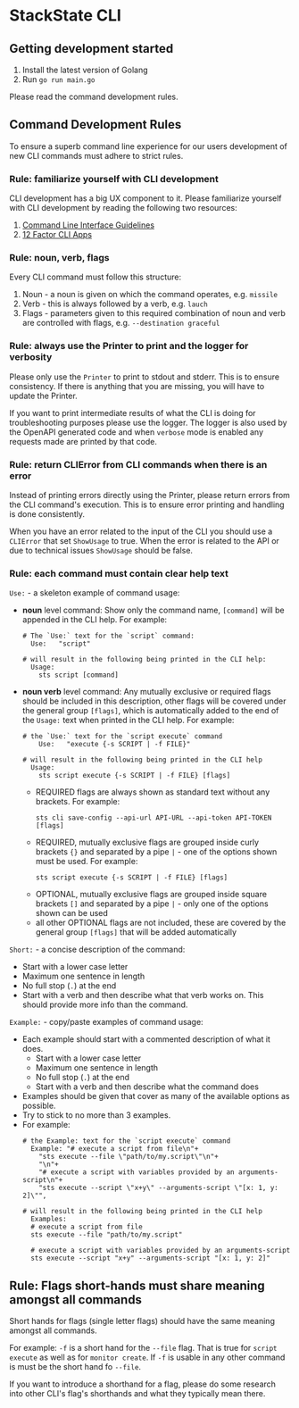 # StackState CLI 

## Getting development started

1. Install the latest version of Golang
2. Run `go run main.go` 

Please read the command development rules. 

## Command Development Rules

To ensure a superb command line experience for our users development of new CLI commands must adhere to strict rules. 

### Rule: familiarize yourself with CLI development

CLI development has a big UX component to it. Please familiarize yourself with CLI development by reading the following two resources:
 1. [Command Line Interface Guidelines](https://clig.dev)
 2. [12 Factor CLI Apps](https://medium.com/@jdxcode/12-factor-cli-apps-dd3c227a0e46)


### Rule: noun, verb, flags

Every CLI command must follow this structure:

 1. Noun - a noun is given on which the command operates, e.g. `missile`
 2. Verb - this is always followed by a verb, e.g. `lauch`
 3. Flags - parameters given to this required combination of noun and verb are controlled with flags, e.g. `--destination graceful`


### Rule: always use the Printer to print and the logger for verbosity

Please only use the `Printer` to print to stdout and stderr. This is to ensure consistency. If there is anything that you are missing, you will have to update the Printer.

If you want to print intermediate results of what the CLI is doing for troubleshooting purposes please use the logger. The logger is also used by the OpenAPI generated code and when `verbose` mode is enabled any requests made are printed by that code. 

### Rule: return CLIError from CLI commands when there is an error

Instead of printing errors directly using the Printer, please return errors from the CLI command's execution. This is to ensure error printing and handling is done consistently. 

When you have an error related to the input of the CLI you should use a `CLIError` that set `ShowUsage` to true. When the error is related to the API or due to technical issues `ShowUsage` should be false.

### Rule: each command must contain clear help text

`Use:` - a skeleton example of command usage:
* **noun** level command: Show only the command name, `[command]` will be appended in the CLI help. For example:
  ```text
  # The `Use:` text for the `script` command:
    Use:   "script"
  
  # will result in the following being printed in the CLI help:
    Usage:
      sts script [command]
  ```

* **noun verb** level command: Any mutually exclusive or required flags should be included in this description, other flags will be covered under the general group `[flags]`, which is automatically added to the end of the `Usage:` text when printed in the CLI help. For example:
    ```text
    # the `Use:` text for the `script execute` command
        Use:   "execute {-s SCRIPT | -f FILE}"
    
    # will result in the following being printed in the CLI help
      Usage:
        sts script execute {-s SCRIPT | -f FILE} [flags]
    ```
  * REQUIRED flags are always shown as standard text without any brackets. For example:
    ```text
    sts cli save-config --api-url API-URL --api-token API-TOKEN [flags]
    ```
  * REQUIRED, mutually exclusive flags are grouped inside curly brackets `{}` and separated by a pipe `|` - one of the options shown must be used. For example:
    ```text
    sts script execute {-s SCRIPT | -f FILE} [flags]
    ```
  * OPTIONAL, mutually exclusive flags are grouped inside square brackets `[]` and separated by a pipe `|` - only one of the options shown can be used
  * all other OPTIONAL flags are not included, these are covered by the general group `[flags]` that will be added automatically

`Short:` - a concise description of the command:
* Start with a lower case letter
* Maximum one sentence in length
* No full stop (`.`) at the end
* Start with a verb and then describe what that verb works on. This should provide more info than the command.

`Example:` - copy/paste examples of command usage:
* Each example should start with a commented description of what it does.
  * Start with a lower case letter
  * Maximum one sentence in length
  * No full stop (`.`) at the end
  * Start with a verb and then describe what the command does
* Examples should be given that cover as many of the available options as possible.
* Try to stick to no more than 3 examples.
* For example:
  ```text
  # the Example: text for the `script execute` command
    Example: "# execute a script from file\n"+
      "sts execute --file \"path/to/my.script\"\n"+
      "\n"+
      "# execute a script with variables provided by an arguments-script\n"+
      "sts execute --script \"x+y\" --arguments-script \"[x: 1, y: 2]\"",
  
  # will result in the following being printed in the CLI help
    Examples:
    # execute a script from file
    sts execute --file "path/to/my.script"

    # execute a script with variables provided by an arguments-script
    sts execute --script "x+y" --arguments-script "[x: 1, y: 2]"  
  ```

## Rule: Flags short-hands must share meaning amongst all commands

Short hands for flags (single letter flags) should have the same meaning amongst all commands. 

For example: `-f` is a short hand for the `--file` flag. That is true for `script execute` as well as for `monitor create`. If `-f` is usable in any other command is must be the short hand fo `--file`.

If you want to introduce a shorthand for a flag, please do some research into other CLI's flag's shorthands and what they typically mean there. 